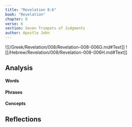 ```yaml
---
title: "Revelation 8:6"
book: "Revelation"
chapter: 8
verse: 6
section: Seven Trumpets of Judgments
author: Apostle John
---
```

![[/Greek/Revelation/008/Revelation-008-006G.md#Text]]
![[/Hebrew/Revelation/008/Revelation-008-006H.md#Text]]

## Analysis

#### Words

#### Phrases

#### Concepts

## Reflections
